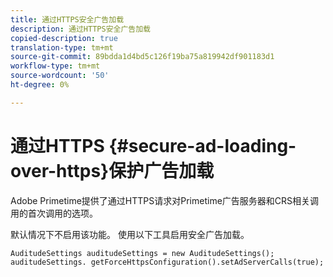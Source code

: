 ```yaml
---
title: 通过HTTPS安全广告加载
description: 通过HTTPS安全广告加载
copied-description: true
translation-type: tm+mt
source-git-commit: 89bdda1d4bd5c126f19ba75a819942df901183d1
workflow-type: tm+mt
source-wordcount: '50'
ht-degree: 0%

---
```



# 通过HTTPS {#secure-ad-loading-over-https}保护广告加载

Adobe Primetime提供了通过HTTPS请求对Primetime广告服务器和CRS相关调用的首次调用的选项。

默认情况下不启用该功能。 使用以下工具启用安全广告加载。

```
AuditudeSettings auditudeSettings = new AuditudeSettings(); 
auditudeSettings. getForceHttpsConfiguration().setAdServerCalls(true);
```
